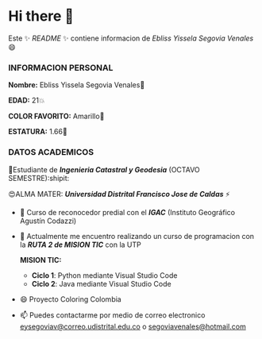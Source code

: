 # Hi there 👋

<!--
**EblissYisse/EblissYisse** is a ✨ _special_ ✨ repository because its `README.md` (this file) appears on your GitHub profile.

Here are some ideas to get you started:

- 🔭 I’m currently working on ...
- 🌱 I’m currently learning ...
- 👯 I’m looking to collaborate on ...
- 🤔 I’m looking for help with ...
- 💬 Ask me about ...
- 📫 How to reach me: ...
- 😄 Pronouns: ...
- ⚡ Fun fact: ...
-->

Este ✨ _README_ ✨ contiene informacion de _Ebliss Yissela Segovia Venales_ :smile:

### INFORMACION PERSONAL

**Nombre:** Ebliss Yissela Segovia Venales:musical_note:

**EDAD:** 21:boom:

**COLOR FAVORITO:** Amarillo:yellow_heart:

**ESTATURA:** 1.66:star2:


### DATOS ACADEMICOS


:green_heart:Estudiante de **_Ingenieria Catastral y Geodesia_** (OCTAVO SEMESTRE):shipit:


:heart_eyes:ALMA MATER: **_Universidad Distrital Francisco Jose de Caldas_** ⚡ 

- 👯 Curso de reconocedor predial con el **_IGAC_** (Instituto Geográfico Agustín Codazzi)

- 🌱 Actualmente me encuentro realizando un curso de programacion con la **_RUTA 2 de MISION TIC_** con la UTP
   
     **MISION TIC:** 
     - **Ciclo 1**: Python mediante Visual Studio Code
     - **Ciclo 2**: Java mediante Visual Studio Code

- 😄 Proyecto Coloring Colombia

- 📫 Puedes contactarme por medio de correo electronico eysegoviav@correo.udistrital.edu.co o segoviavenales@hotmail.com

